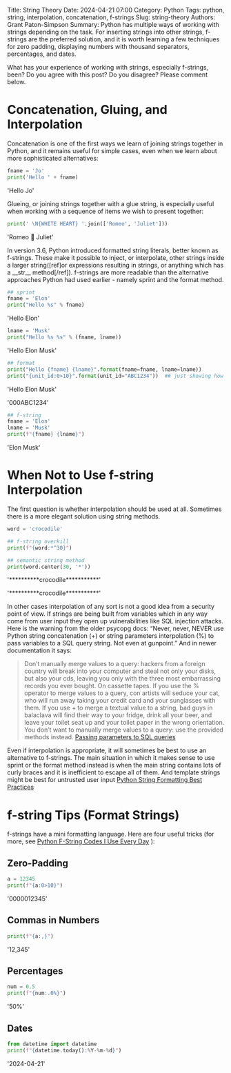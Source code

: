 Title: String Theory
Date: 2024-04-21 07:00
Category: Python
Tags: python, string, interpolation, concatenation, f-strings
Slug: string-theory
Authors: Grant Paton-Simpson
Summary: Python has multiple ways of working with strings depending on the task. For inserting strings into other strings, f-strings are the preferred solution, and it is worth learning a few techniques for zero padding, displaying numbers with thousand separators, percentages, and dates.

What has your experience of working with strings, especially f-strings, been? Do you agree with this post? Do you disagree? Please comment below.

Concatenation, Gluing, and Interpolation 
========================================

Concatenation is one of the first ways we learn of joining strings together in Python, and it remains useful for simple cases, even when we learn about more sophisticated alternatives:

```python
fname = 'Jo'
print('Hello ' + fname)

```

'Hello Jo'

Glueing, or joining strings together with a glue string, is especially useful when working with a sequence of items we wish to present together:

```python
print(' \N{WHITE HEART} '.join(['Romeo', 'Juliet']))
```

'Romeo 🤍 Juliet'

In version 3.6, Python introduced formatted string literals, better known as f-strings. These make it possible to inject, or interpolate, other strings inside a larger string([ref]or expressions resulting in strings, or anything which has a \_\_str\_\_ method[/ref]). f-strings are more readable than the alternative approaches Python had used earlier - namely sprint and the format method.

```python
## sprint
fname = 'Elon'
print("Hello %s" % fname)
```

'Hello Elon'

```python
lname = 'Musk'
print("Hello %s %s" % (fname, lname))
```

'Hello Elon Musk'

```python
## format
print("Hello {fname} {lname}".format(fname=fname, lname=lname))
print("{unit_id:0>10}".format(unit_id="ABC1234"))  ## just showing how powerful the format method can become
```

'Hello Elon Musk'

'000ABC1234'

```python
## f-string
fname = 'Elon'
lname = 'Musk'
print(f"{fname} {lname}")
```

'Elon Musk'

When Not to Use f-string Interpolation
======================================

The first question is whether interpolation should be used at all. Sometimes there is a more elegant solution using string methods.

```python
word = 'crocodile'

## f-string overkill
print(f"{word:*^30}")

## semantic string method
print(word.center(30, '*'))
```

'\*\*\*\*\*\*\*\*\*\*crocodile\*\*\*\*\*\*\*\*\*\*\*'

'\*\*\*\*\*\*\*\*\*\*crocodile\*\*\*\*\*\*\*\*\*\*\*'

In other cases interpolation of any sort is not a good idea from a security point of view. If strings are being built from variables which in any way come from user input they open up vulnerabilities like SQL injection attacks. Here is the warning from the older psycopg docs: “Never, never, NEVER use Python string concatenation (+) or string parameters interpolation (%) to pass variables to a SQL query string. Not even at gunpoint.” And in newer documentation it says:

> Don’t manually merge values to a query: hackers from a foreign country will break into your computer and steal not only your disks, but also your cds, leaving you only with the three most embarrassing records you ever bought. On cassette tapes.
> If you use the % operator to merge values to a query, con artists will seduce your cat, who will run away taking your credit card and your sunglasses with them.
> If you use + to merge a textual value to a string, bad guys in balaclava will find their way to your fridge, drink all your beer, and leave your toilet seat up and your toilet paper in the wrong orientation.
> You don’t want to manually merge values to a query: use the provided methods instead. [Passing parameters to SQL queries](https://www.psycopg.org/psycopg3/docs/basic/params.html)

Even if interpolation is appropriate, it will sometimes be best to use an alternative to f-strings. The main situation in which it makes sense to use sprint or the format method instead is when the main string contains lots of curly braces and it is inefficient to escape all of them. And template strings might be best for untrusted user input [Python String Formatting Best Practices](https://realpython.com/python-string-formatting/#4-template-strings-standard-library)


f-string Tips (Format Strings)
==============================

f-strings have a mini formatting language. Here are four useful tricks (for more, see [Python F-String Codes I Use Every Day](https://pybit.es/articles/python-f-string-codes-i-use-every-day/)
):

Zero-Padding
------------

```python
a = 12345
print(f"{a:0>10}")
```

'0000012345'

Commas in Numbers
-----------------

```python
print(f"{a:,}")
```

'12,345'

Percentages
-----------

```python
num = 0.5
print(f"{num:.0%}")
```

'50%'

Dates
-----

```python
from datetime import datetime
print(f"{datetime.today():%Y-%m-%d}")
```

'2024-04-21'

